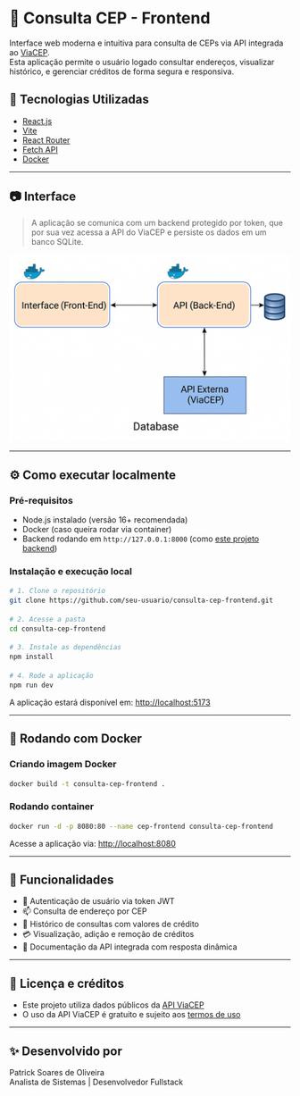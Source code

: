 
# 📘 Consulta CEP - Frontend

Interface web moderna e intuitiva para consulta de CEPs via API integrada ao [ViaCEP](https://viacep.com.br/).  
Esta aplicação permite o usuário logado consultar endereços, visualizar histórico, e gerenciar créditos de forma segura e responsiva.

## 🚀 Tecnologias Utilizadas

- [React.js](https://reactjs.org/)
- [Vite](https://vitejs.dev/)
- [React Router](https://reactrouter.com/)
- [Fetch API](https://developer.mozilla.org/pt-BR/docs/Web/API/Fetch_API)
- [Docker](https://www.docker.com/)

---

## 📷 Interface

> A aplicação se comunica com um backend protegido por token, que por sua vez acessa a API do ViaCEP e persiste os dados em um banco SQLite.  

![Arquitetura da Aplicação](./image.png)

---

## ⚙️ Como executar localmente

### Pré-requisitos

- Node.js instalado (versão 16+ recomendada)
- Docker (caso queira rodar via container)
- Backend rodando em `http://127.0.0.1:8000` (como [este projeto backend](https://github.com/seu-usuario/consulta-cep-backend))

### Instalação e execução local

```bash
# 1. Clone o repositório
git clone https://github.com/seu-usuario/consulta-cep-frontend.git

# 2. Acesse a pasta
cd consulta-cep-frontend

# 3. Instale as dependências
npm install

# 4. Rode a aplicação
npm run dev
```

A aplicação estará disponível em: [http://localhost:5173](http://localhost:5173)

---

## 🐳 Rodando com Docker

### Criando imagem Docker

```bash
docker build -t consulta-cep-frontend .
```

### Rodando container

```bash
docker run -d -p 8080:80 --name cep-frontend consulta-cep-frontend
```

Acesse a aplicação via: [http://localhost:8080](http://localhost:8080)

---

## 🔐 Funcionalidades

- 🔐 Autenticação de usuário via token JWT
- 📫 Consulta de endereço por CEP
- 🧾 Histórico de consultas com valores de crédito
- 💳 Visualização, adição e remoção de créditos
- 📘 Documentação da API integrada com resposta dinâmica

---

## 🔗 Licença e créditos

- Este projeto utiliza dados públicos da [API ViaCEP](https://viacep.com.br/)
- O uso da API ViaCEP é gratuito e sujeito aos [termos de uso](https://viacep.com.br/)

---

## ✨ Desenvolvido por

Patrick Soares de Oliveira  
Analista de Sistemas | Desenvolvedor Fullstack
